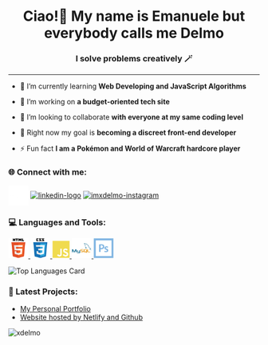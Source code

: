 <h1 align="center">Ciao!👋 My name is Emanuele but everybody calls me Delmo</h1>
<h3 align="center">I solve problems creatively 🪄 </h3><hr>

- 🌱 I’m currently learning **Web Developing and JavaScript Algorithms**

- 🔭 I’m working on **a budget-oriented tech site**

- 👯 I’m looking to collaborate **with everyone at my same coding level**

- 🥅 Right now my goal is **becoming a discreet front-end developer**

- ⚡ Fun fact **I am a Pokémon and World of Warcraft hardcore player**

<h3 align="left">🌐 Connect with me:</h3>
<p align="left">

<a href="https://www.emanueledelmonte.it" target="blank"><img align="center" src="https://github.com/xdelmo/Portfolio-minimal/blob/master/content/images/favicon.png?raw=true" alt="favicon" height="40" width="40" /></a>
<a href="https://www.linkedin.com/in/emanueledelmonte/" target="blank"><img align="center" src="https://upload.wikimedia.org/wikipedia/commons/thumb/c/ca/LinkedIn_logo_initials.png/900px-LinkedIn_logo_initials.png" alt="linkedin-logo" height="40" width="40" /></a>
<a href="https://instagram.com/imxdelmo" target="blank"><img align="center" src="https://upload.wikimedia.org/wikipedia/commons/thumb/e/e7/Instagram_logo_2016.svg/198px-Instagram_logo_2016.svg.png" alt="imxdelmo-instagram" height="40" width="40" /></a>
</p>



<h3 align="left">💻 Languages and Tools:</h3>
<p align="left"> 
<a href="https://www.w3.org/html/" target="_blank"> <img src="https://raw.githubusercontent.com/devicons/devicon/master/icons/html5/html5-original-wordmark.svg" alt="html5" width="40" height="40"/> </a>  
<a href="https://www.w3schools.com/css/" target="_blank" rel="noreferrer"> <img src="https://raw.githubusercontent.com/devicons/devicon/master/icons/css3/css3-original-wordmark.svg" alt="css3" width="40" height="40"/> </a> 
<a href="https://www.javascript.com/" target="_blank" rel="noreferrer"> <img src="https://raw.githubusercontent.com/devicons/devicon/master/icons/javascript/javascript-plain.svg" alt="javascript" width="35" height="35"/> </a>   
<a href="https://www.mysql.com/" target="_blank"> <img src="https://raw.githubusercontent.com/devicons/devicon/master/icons/mysql/mysql-original-wordmark.svg" alt="mysql" width="40" height="40"/> </a>
<a href="https://www.photoshop.com/en" target="_blank"> <img src="https://raw.githubusercontent.com/devicons/devicon/master/icons/photoshop/photoshop-line.svg" alt="photoshop" width="40" height="40"/> </a>
</p>

![Top Languages Card](https://github-readme-stats.vercel.app/api/top-langs/?username=xdelmo&layout=compact)


<h3 align="left">📝 Latest Projects:</h3>
<ul>
<li><a href="https://www.emanueledelmonte.it/">My Personal Portfolio</a></li>
<li><a href="https://techbudget.it">Website hosted by Netlify and Github</a></li>
</ul>
<p align="left"> <img src="https://komarev.com/ghpvc/?username=xdelmo&label=Profile%20views&color=0e75b6&style=flat" alt="xdelmo" /> </p>

